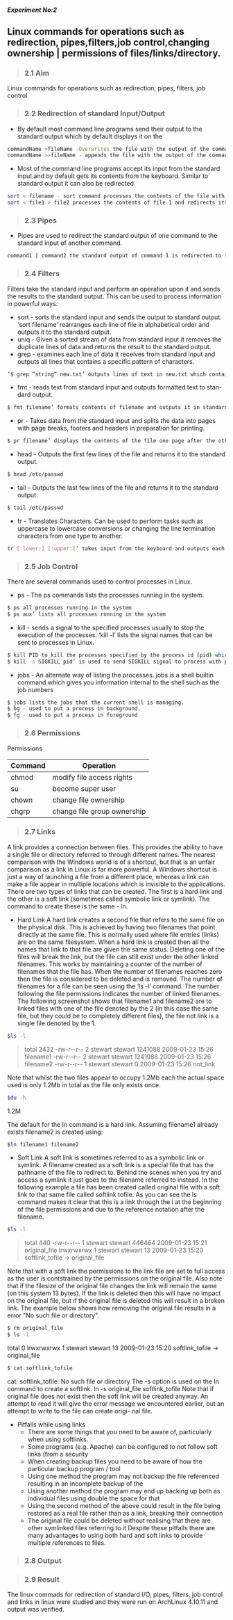 ##### Experiment No:2

##   Linux commands for operations such as redirection, pipes,filters,job control,changing ownership | permissions of files/links/directory.


>  ### 2.1   Aim
Linux commands for operations such as redirection, pipes, filters, job control

>  ### 2.2 Redirection of standard Input/Output

- By default most command line programs send their output to the standard
output which by default displays it on the
```sh
commandName >fileName -Overwrites the file with the output of the command
commandName >>fileName - appends the file with the output of the command.
```
- Most of the command line programs accept its input from the standard
input and by default gets its contents from the keyboard. Similar to
standard output it can also be redirected.
```sh
sort < filename - sort command processes the contents of the file with the name filename.
sort < file1 > file2 processes the contents of file 1 and redirects its output to file 2
````
>  ### 2.3 Pipes
- Pipes are used to redirect the standard output of one command to the standard
input of another command.
```sh 
command1 | command2 the standard output of command 1 is redirected to the standard input of command 2.
```
>  ### 2.4 Filters
Filters take the standard input and perform an operation upon it and sends
the results to the standard output. This can be used to process information in
powerful ways.
- sort - sorts the standard input and sends the output to standard output.
‘sort filename’ rearranges each line of file in alphabetical order and
outputs it to the standard output.
- uniq - Given a sorted stream of data from standard input it removes the
duplicate lines of data and returns the result to the standard output.
- grep - examines each line of data it receives from standard input and
outputs all lines that contains a specific pattern of characters.
```sh
‘$ grep “string” new.txt’ outputs lines of text in new.txt which contain the word string.
```
- fmt - reads text from standard input and outputs formatted text to stan-
dard output.
```sh
$ fmt filename’ formats contents of filename and outputs it in standard output.
```
- pr - Takes data from the standard input and splits the data into pages
with page breaks, footers and headers in preparation for printing.
```sh 
$ pr filename’ displays the contents of the file one page after the other and returns the output to the standard output
```
- head - Outputs the first few lines of the file and returns it to the standard
output.
```sh
$ head /etc/passwd
```
-  tail - Outputs the last few lines of the file and returns it to the standard
output.
```sh
$ tail /etc/passwd
```

- tr - Translates Characters. Can be used to perform tasks such as uppercase
to lowercase conversions or changing the line termination characters from
one type to another.
```sh
tr [:lower:] [:upper:]’ takes input from the keyboard and outputs each character of the input to uppercase characters and outputs it to the standard output
```
>  ### 2.5 Job Control
There are several commands used to control processes in Linux.
-  ps - The ps commands lists the processes running in the system.
```sh 
$ ps all processes running in the system
$ ps aux’ lists all processes running in the system
```
- kill - sends a signal to the specified processes usually to stop the execution
of the processes. ‘kill -l’ lists the signal names that can be sent to
processes in Linux.
```sh 
$ kill PID to kill the processes specified by the process id (pid) which can be obtained by the ps command
$ kill -s SIGKILL pid’ is used to send SIGKILL signal to process with process id ‘pid’. This command is used to forcefully kill a process without memory cleanup A signal is an asynchronous notification sent to a process or to a specific thread within the same process in order to notify it of an event that occurred7
```
- jobs - An alternate way of listing the processes. jobs is a shell builtin command which gives you information internal to the shell such as the job numbers
```sh 
$ jobs lists the jobs that the current shell is managing.
$ bg - used to put a process in background.
$ fg - used to put a process in foreground
```
>  ### 2.6 Permissions

 Permissions

| Command | Operation |
| -------- | --------- |
| chmod | modify file access rights |
| su | become super user |
| chown | change file ownership |
| chgrp | change file group ownership |

>  ### 2.7 Links
A link provides a connection between files. This provides the ability to have a
single file or directory referred to through different names.
The nearest comparison with the Windows world is of a shortcut, but that
is an unfair comparison as a link in Linux is far more powerful. A Windows
shortcut is just a way of launching a file from a different place, whereas a link
can make a file appear in multiple locations which is invisible to the applications.
There are two types of links that can be created. The first is a hard link
and the other is a soft link (sometimes called symbolic link or symlink). The
command to create these is the same - ln.
- Hard Link A hard link creates a second file that refers to the same file
on the physical disk. This is achieved by having two filenames that point
directly at the same file. This is normally used where file entries (links)
are on the same filesystem. When a hard link is created then all the
names that link to that file are given the same status. Deleting one of
the files will break the link, but the file can still exist under the other
linked filenames. This works by maintaining a counter of the number of
filenames that the file has. When the number of filenames reaches zero
then the file is considered to be deleted and is removed.
The number of filenames for a file can be seen using the ‘ls -l’ command.
The number following the file permissions indicates the number of linked
filenames. The following screenshot shows that filename1 and filename2
are to linked files with one of the file denoted by the 2 (in this case the  same file, but they could be to completely different files), the file not link is a single file denoted by the 1.
```sh
$ls -l
```
> total 2432
-rw-r--r-- 2 stewart stewart 1241088 2009-01-23 15:26 filename1
-rw-r--r-- 2 stewart stewart 1241088 2009-01-23 15:26 filename2
-rw-r--r-- 1 stewart stewart 0 2009-01-23 15:26 not\_link 

Note that whilst the two files appear to occupy 1.2Mb each the actual space used is only 1.2Mb in total as the file only exists once.
```sh
$du -h
```
 1.2M
 
The default for the ln command is a hard link. Assuming filename1 already exists filename2 is created using:
```sh
$ln filename1 filename2
```
 - Soft Link
A soft link is sometimes referred to as a symbolic link or symlink. A
filename created as a soft link is a special file that has the pathname of
the file to redirect to. Behind the scenes when you try and access a symlink
it just goes to the filename referred to instead.
In the following example a file has been created called original file with
a soft link to that same file called softlink tofile. As you can see the ls
command makes it clear that this is a link through the l at the beginning
of the file permissions and due to the reference notation after the filename.

```sh
$ls -l
```
 > total 440
-rw-r--r-- 1 stewart stewart 446464 2009-01-23 15:21 original_file
lrwxrwxrwx 1 stewart stewart 13 2009-01-23 15:20 softlink_tofile -> original_file 

Note that with a soft link the permissions to the link file are set to full access as the user is contstrained by the permissions on the original file. Also note that if the filesize of the original file changes the link will remain the same (on this system 13 bytes).
If the link is deleted then this will have no impact on the original file, but if the original file is deleted this will result in a broken link. The example below shows how removing the original file results in a error "No such file or directory".
```sh
$ rm original_file
$ ls -l
```
  total 0
lrwxrwxrwx 1 stewart stewart 13 2009-01-23 15:20 softlink_tofile -> original_file  
```sh
$ cat softlink_tofile
```
cat: softlink_tofile: No such file or directory
The -s option is used on the ln command to create a softlink.
ln -s original_file softlink_tofile
Note that if original file does not exist then the soft link will be
created anyway. An attempt to read it will give the error message we
encountered earlier, but an attempt to write to the file can create origi-
nal file.

- Pitfalls while using links
  - There are some things that you need to be aware of, particularly
when using softlinks.
  - Some programs (e.g. Apache) can be configured to not follow soft
links (from a security
  - When creating backup files you need to be aware of how the particular
backup program / tool  
  - Using one method the program may not backup the file referenced
resulting in an incomplete backup of the
  - Using another method the program may end up backing up both as
individual files using double the space for that
  - Using the second method of the above could result in the file being
restored as a real file rather than as a link, breaking their connection
  -  The original file could be deleted without realising that there are
other symlinked files referring to it
Despite these pitfalls there are many advantages to using both hard
and soft links to provide multiple references to files.
>  ### 2.8 Output

>  ### 2.9 Result
The linux commads for redirection of standard I/O, pipes, filters, job control
and links in linux were studied and they were run on ArchLinux 4.10.11 and
output was verified.


